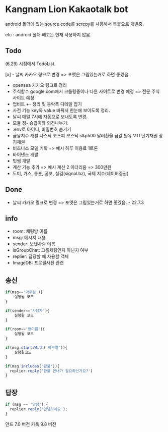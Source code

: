 # Kangnam Lion Kakaotalk bot

android 폴더에 있는 source code를 scrcpy를 사용해서 복붙으로 개발중.

etc : android 폴더 빼고는 현재 사용하지 않음.

## Todo

(6.29) 시점에서 TodoList.

[x] - 날씨 카카오 링크로 변경 => 포멧은 그림있는거로 하면 좋겠음.

- opensea 카카오 링크로 정리
- 주식함수 google.com에서 크롤링중이나 다른 사이트로 변경 예정 => 전문 주식 사이트 예정
- 업비트 +- 정리 및 등락폭 디테일 잡기
- 사전 기능 key와 value 바꿔서 한눈에 보이도록 정리.
- 날씨 매일 7시에 자동으로 보내도록 변경.
- 모듈 정- 승갑이와 의견나누기.
- .env로 아이디, 비밀번호 숨기기
- 금융지수 개발
  나스닥
  코스피
  코스닥
  s&p500
  달러환율
  금값
  원유
  VTI
  단기채권
  장기채권
- 비즈니스 모델 기획 => 예시 하루 이용료 1트론
- 바이낸스 개발
- 빗썸 개발
- 계산 기능 추가 => 예시 계산 2 이더리움 => 300만원
- 도미, 가스, 롱숏, 공포, 실검(signal.bz), 국제 지수(네이버증권)

## Done

- 날씨 카카오 링크로 변경 => 포멧은 그림있는거로 하면 좋겠음. - 22.7.3

## info

- room: 채팅방 이름
- msg: 메시지 내용
- ​sender: 보낸사람 이름
- isGroupChat: 그룹채팅인지 아닌지 여부
- replier: 답장할 때 사용할 객체
- ImageDB: 프로필사진 관련

## 송신

```js
if(msg=='아무말'){
    실행될 코드
}

if(sender=='사용자'){
    실행될 코드
}

if(room=='방이름'){
    실행될 코드
}

if(msg.startsWith('아무말')){
    실행될코드
}

if(msg.includes("환불")){
  replier.reply('환불 안내가 필요하신가요?')
}

```

## 답장

```js
if (msg == '안녕') {
  replier.reply('안녕하세요');
}
```

안드 7.0 버전
카톡 9.8 버전
